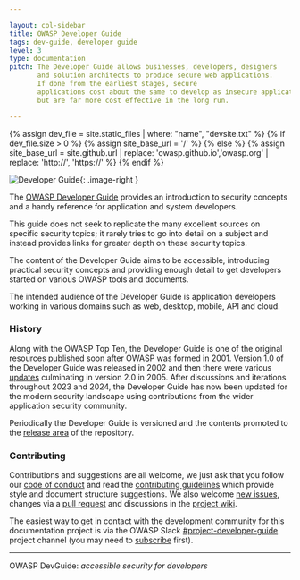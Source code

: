 ```yaml
---

layout: col-sidebar
title: OWASP Developer Guide
tags: dev-guide, developer guide
level: 3
type: documentation
pitch: The Developer Guide allows businesses, developers, designers
       and solution architects to produce secure web applications.
       If done from the earliest stages, secure
       applications cost about the same to develop as insecure applications,
       but are far more cost effective in the long run.

---
```

{% assign dev_file = site.static_files | where: "name", "devsite.txt" %}
{% if dev_file.size > 0 %}
{% assign site_base_url = '/' %}
{% else %}
{% assign site_base_url = site.github.url | replace: 'owasp.github.io','owasp.org' | replace: 'http://', 'https://' %}
{% endif %}

<style type="text/css">
.image-right {
  height: 180px;
  display: block;
  margin-left: auto;
  margin-right: auto;
  float: right;
}
</style>

![Developer Guide](assets/images/dg_logo.png "OWASP Developer Guide"){: .image-right }

The [OWASP Developer Guide][latest] provides an introduction to security concepts
and a handy reference for application and system developers.

This guide does not seek to replicate the many excellent sources on specific security topics;
it rarely tries to go into detail on a subject and instead provides links for greater depth on these security topics.

The content of the Developer Guide aims to be accessible, introducing practical security concepts
and providing enough detail to get developers started on various OWASP tools and documents.

The intended audience of the Developer Guide is application developers working in various domains
such as web, desktop, mobile, API and cloud.

### History

Along with the OWASP Top Ten, the Developer Guide is one of the original resources
published soon after OWASP was formed in 2001.
Version 1.0 of the Developer Guide was released in 2002
and then there were various [updates][versions] culminating in version 2.0 in 2005.
After discussions and iterations throughout 2023 and 2024, the Developer Guide has now been updated
for the modern security landscape using contributions from the wider application security community.

Periodically the Developer Guide is versioned and the contents promoted to the [release area][release] of the repository.

### Contributing

Contributions and suggestions are all welcome, we just ask that you follow our [code of conduct][conduct]
and read the [contributing guidelines][contribution] which provide style and document structure suggestions.
We also welcome [new issues][issues], changes via a [pull request][request]
and discussions in the [project wiki][wiki].

The easiest way to get in contact with the development community for this documentation project
is via the OWASP Slack [#project-developer-guide][project] project channel (you may need to [subscribe][slack] first).

----

OWASP DevGuide: _accessible security for developers_

[conduct]: code_of_conduct.md
[contribution]: contributing.md
[issues]: https://github.com/OWASP/www-project-developer-guide/issues/new/choose
[latest]: https://devguide.owasp.org/
[project]: https://owasp.slack.com/messages/C04QN6CMNAC
[release]: https://github.com/OWASP/DevGuide/releases
[request]: https://github.com/OWASP/www-project-developer-guide/pulls
[slack]: https://owasp.org/slack/invite
[versions]: https://github.com/OWASP/DevGuide/wiki#old-versions
[wiki]: https://github.com/OWASP/www-project-developer-guide/wiki
